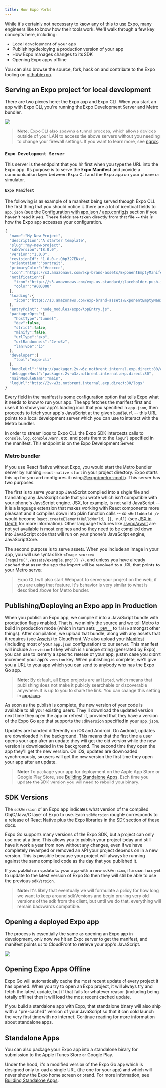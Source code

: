 ```yaml
---
title: How Expo Works
---
```


While it's certainly not necessary to know any of this to use Expo, many engineers like to know how their tools work. We'll walk through a few key concepts here, including:

- Local development of your app
- Publishing/deploying a production version of your app
- How Expo manages changes to its SDK
- Opening Expo apps offline

You can also browse the source, fork, hack on and contribute to the Expo tooling on [github/expo](https://github.com/expo).

## Serving an Expo project for local development

There are two pieces here: the Expo app and Expo CLI. When you start an app with Expo CLI, you're running the Expo Development Server and Metro bundler.

![](/static/images/fetch-app-development.png)

> **Note:** Expo CLI also spawns a tunnel process, which allows devices outside of your LAN to access the above servers without you needing to change your firewall settings. If you want to learn more, see [ngrok](https://ngrok.com/).

### `Expo Development Server`

This server is the endpoint that you hit first when you type the URL into the Expo app. Its purpose is to serve the **Expo Manifest** and provide a communication layer between Expo CLI and the Expo app on your phone or simulator.

#### `Expo Manifest`

The following is an example of a manifest being served through Expo CLI. The first thing that you should notice is there are a lot of identical fields to `app.json` (see the [Configuration with app.json / app.config.js](configuration.md#exp) section if you haven't read it yet). These fields are taken directly from that file -- this is how the Expo app accesses your configuration.

```javascript
{
  "name":"My New Project",
  "description":"A starter template",
  "slug":"my-new-project",
  "sdkVersion":"18.0.0",
  "version":"1.0.0",
  "revisionId": "1.0.0-r.Qbp327ENxe",
  "orientation":"portrait",
  "primaryColor":"#cccccc",
  "icon":"https://s3.amazonaws.com/exp-brand-assets/ExponentEmptyManifest_192.png",
  "notification":{
    "icon":"https://s3.amazonaws.com/exp-us-standard/placeholder-push-icon.png",
    "color":"#000000"
  },
  "loading":{
    "icon":"https://s3.amazonaws.com/exp-brand-assets/ExponentEmptyManifest_192.png"
  },
  "entryPoint": "node_modules/expo/AppEntry.js",
  "packagerOpts":{
    "hostType":"tunnel",
    "dev":false,
    "strict":false,
    "minify":false,
    "urlType":"exp",
    "urlRandomness":"2v-w3z",
    "lanType":"ip"
  },
  "developer":{
    "tool":"expo-cli"
  },
  "bundleUrl":"http://packager.2v-w3z.notbrent.internal.exp.direct:80/apps/new-project-template/main.bundle?platform=ios&dev=false&strict=false&minify=false&hot=false&includeAssetFileHashes=true",
  "debuggerHost":"packager.2v-w3z.notbrent.internal.exp.direct:80",
  "mainModuleName":"main",
  "logUrl":"http://2v-w3z.notbrent.internal.exp.direct:80/logs"
}
```

Every field in the manifest is some configuration option that tells Expo what it needs to know to run your app. The app fetches the manifest first and uses it to show your app's loading icon that you specified in `app.json`, then proceeds to fetch your app's JavaScript at the given `bundleUrl` -- this URL points to a local development server which you can use to interact with the Metro bundler.

In order to stream logs to Expo CLI, the Expo SDK intercepts calls to `console.log`, `console.warn`, etc. and posts them to the `logUrl` specified in the manifest. This endpoint is on the Expo Development Server.

### Metro bundler

If you use React Native without Expo, you would start the Metro bundler server by running `react-native start` in your project directory. Expo starts this up for you and configures it using [@expo/metro-config](../../guides/customizing-metro.md). This server has two purposes.

The first is to serve your app JavaScript compiled into a single file and translating any JavaScript code that you wrote which isn't compatible with your phone's JavaScript engine. JSX, for example, is not valid JavaScript -- it is a language extension that makes working with React components more pleasant and it compiles down into plain function calls -- so `<HelloWorld />` would become `React.createElement(HelloWorld, {}, null)` (see [JSX in Depth](https://facebook.github.io/react/docs/jsx-in-depth.html) for more information). Other language features like [async/await](https://blog.expo.io/react-native-meets-async-functions-3e6f81111173#.4c2517o5m) are not yet available in most engines and so they need to be compiled down into JavaScript code that will run on your phone's JavaScript engine, JavaScriptCore.

The second purpose is to serve assets. When you include an image in your app, you will use syntax like `<Image source={require('./assets/example.png')} />`, and unless you have already cached that asset the app the import will be resolved to a URL that points to your Metro server.

> Expo CLI will also start Webpack to serve your project on the web, if you are using that feature. It's behavior is very similar to what is described above for Metro bundler.

## Publishing/Deploying an Expo app in Production

When you publish an Expo app, we compile it into a JavaScript bundle with production flags enabled. That is, we minify the source and we tell Metro to build in production mode (which in turn sets [`__DEV__`](https://reactnative.dev/docs/javascript-environment.html#polyfills) to `false` amongst other things). After compilation, we upload that bundle, along with any assets that it requires (see [Assets](../guides/assets.md)) to CloudFront. We also upload your [Manifest](#expo-manifest) (including most of your `app.json` configuration) to our server. This manifest will include a `revisionId` key which is a unique string (generated by Expo) you can use to identify a specific release of your app, just in case you didn't increment your app's `version` key. When publishing is complete, we'll give you a URL to your app which you can send to anybody who has the Expo Go app.

> **Note:** By default, all Expo projects are `unlisted`, which means that publishing does not make it publicly searchable or discoverable anywhere. It is up to you to share the link. You can change this setting in [app.json](configuration.md).

As soon as the publish is complete, the new version of your code is available to all your existing users. They'll download the updated version next time they open the app or refresh it, provided that they have a version of the Expo Go app that supports the `sdkVersion` specified in your `app.json`.

Updates are handled differently on iOS and Android. On Android, updates
are downloaded in the background. This means that the first time a user opens
your app after an update they will get the old version while the new version
is downloaded in the background. The second time they open the app they'll get
the new version. On iOS, updates are downloaded synchronously, so users will
get the new version the first time they open your app after an update.

> **Note:** To package your app for deployment on the Apple App Store or Google Play Store, see [Building Standalone Apps](../distribution/building-standalone-apps.md). Each time you update the SDK version you will need to rebuild your binary.

## SDK Versions

The `sdkVersion` of an Expo app indicates what version of the compiled ObjC/Java/C layer of Expo to use. Each `sdkVersion` roughly corresponds to a release of React Native plus the Expo libraries in the SDK section of these docs.

Expo Go supports many versions of the Expo SDK, but a project can only use one at a time. This allows you to publish your project today and still have it work a year from now without any changes, even if we have completely revamped or removed an API your project depends on in a new version. This is possible because your project will always be running against the same compiled code as the day that you published it.

If you publish an update to your app with a new `sdkVersion`, if a user has yet to update to the latest version of Expo Go then they will still be able to use the previous `sdkVersion`.

> **Note:** It's likely that eventually we will formulate a policy for how long we want to keep around sdkVersions and begin pruning very old versions of the sdk from the client, but until we do that, everything will remain backwards compatible.

## Opening a deployed Expo app

The process is essentially the same as opening an Expo app in development, only now we hit an Expo server to get the manifest, and manifest points us to CloudFront to retrieve your app's JavaScript.

![](/static/images/fetch-app-production.png)

## Opening Expo Apps Offline

Expo Go will automatically cache the most recent update of every project it has opened. When you try to open an Expo project, it will always try and fetch the latest update, but if that fails for whatever reason (including being totally offline) then it will load the most recent cached update.

If you build a standalone app with Expo, that standalone binary will also ship with a "pre-cached" version of your JavaScript so that it can cold launch the very first time with no internet. Continue reading for more information about standalone apps.

## Standalone Apps

You can also package your Expo app into a standalone binary for submission to the Apple iTunes Store or Google Play.

Under the hood, it's a modified version of the Expo Go app which is designed only to load a single URL (the one for your app) and which will never show the Expo home screen or brand. For more information, see [Building Standalone Apps](../distribution/building-standalone-apps.md).
